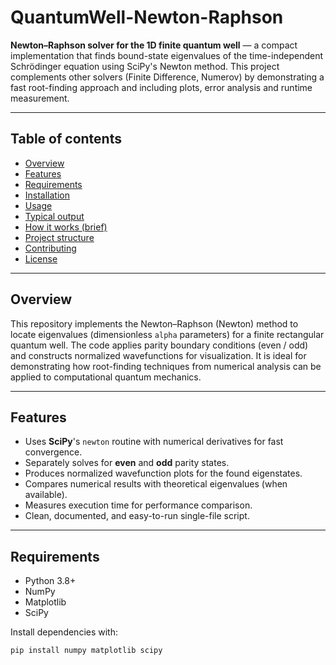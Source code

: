 # QuantumWell-Newton-Raphson

**Newton–Raphson solver for the 1D finite quantum well** — a compact implementation that finds bound-state eigenvalues of the time-independent Schrödinger equation using SciPy's Newton method. This project complements other solvers (Finite Difference, Numerov) by demonstrating a fast root-finding approach and including plots, error analysis and runtime measurement.

---

## Table of contents

- [Overview](#overview)  
- [Features](#features)  
- [Requirements](#requirements)  
- [Installation](#installation)  
- [Usage](#usage)  
- [Typical output](#typical-output)  
- [How it works (brief)](#how-it-works-brief)  
- [Project structure](#project-structure)  
- [Contributing](#contributing)  
- [License](#license)

---

## Overview

This repository implements the Newton–Raphson (Newton) method to locate eigenvalues (dimensionless `alpha` parameters) for a finite rectangular quantum well. The code applies parity boundary conditions (even / odd) and constructs normalized wavefunctions for visualization. It is ideal for demonstrating how root-finding techniques from numerical analysis can be applied to computational quantum mechanics.

---

## Features

- Uses **SciPy**'s `newton` routine with numerical derivatives for fast convergence.  
- Separately solves for **even** and **odd** parity states.  
- Produces normalized wavefunction plots for the found eigenstates.  
- Compares numerical results with theoretical eigenvalues (when available).  
- Measures execution time for performance comparison.  
- Clean, documented, and easy-to-run single-file script.

---

## Requirements

- Python 3.8+  
- NumPy  
- Matplotlib  
- SciPy

Install dependencies with:

```bash
pip install numpy matplotlib scipy
